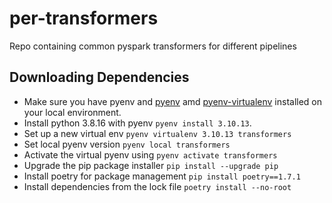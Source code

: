 # per-transformers
Repo containing common pyspark transformers for different pipelines

## Downloading Dependencies

- Make sure you have pyenv and [pyenv](https://github.com/pyenv/pyenv) amd [pyenv-virtualenv](https://github.com/pyenv/pyenv-virtualenv) installed on your local environment.
- Install python 3.8.16 with pyenv `pyenv install 3.10.13`.
- Set up a new virtual env `pyenv virtualenv 3.10.13 transformers`
- Set local pyenv version `pyenv local transformers`
- Activate the virtual pyenv using `pyenv activate transformers`
- Upgrade the pip package installer `pip install --upgrade pip`
- Install poetry for package management `pip install poetry==1.7.1`
- Install dependencies from the lock file `poetry install --no-root` 
